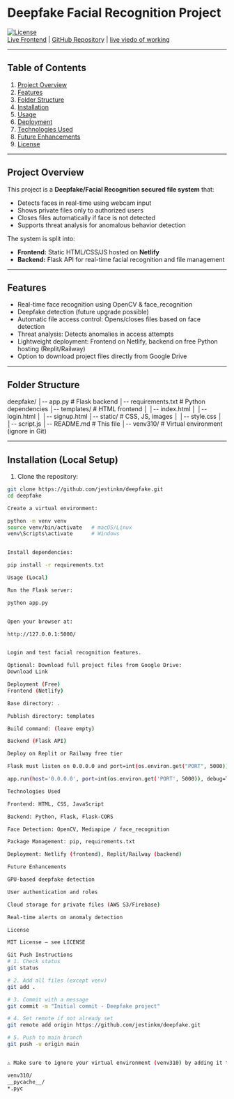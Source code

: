 # Deepfake Facial Recognition Project

[![License](https://img.shields.io/badge/license-MIT-blue)](LICENSE)  
[Live Frontend](https://darling-bombolone-94d5b1.netlify.app) | [GitHub Repository](https://github.com/jestinkm/deepfake) | [live viedo of working](https://drive.google.com/file/d/1c0-wRMEXkCyUuUw-IB0Z6yShS1RD7Wk3/view?usp=sharing)

---

## **Table of Contents**

1. [Project Overview](#project-overview)  
2. [Features](#features)  
3. [Folder Structure](#folder-structure)  
4. [Installation](#installation)  
5. [Usage](#usage)  
6. [Deployment](#deployment)  
7. [Technologies Used](#technologies-used)  
8. [Future Enhancements](#future-enhancements)  
9. [License](#license)  

---

## **Project Overview**

This project is a **Deepfake/Facial Recognition secured file system** that:  

- Detects faces in real-time using webcam input  
- Shows private files only to authorized users  
- Closes files automatically if face is not detected  
- Supports threat analysis for anomalous behavior detection  

The system is split into:  

- **Frontend:** Static HTML/CSS/JS hosted on **Netlify**  
- **Backend:** Flask API for real-time facial recognition and file management  

---

## **Features**

- Real-time face recognition using OpenCV & face_recognition  
- Deepfake detection (future upgrade possible)  
- Automatic file access control: Opens/closes files based on face detection  
- Threat analysis: Detects anomalies in access attempts  
- Lightweight deployment: Frontend on Netlify, backend on free Python hosting (Replit/Railway)  
- Option to download project files directly from Google Drive  

---

## **Folder Structure**
deepfake/
│-- app.py # Flask backend
│-- requirements.txt # Python dependencies
│-- templates/ # HTML frontend
│ │-- index.html
│ │-- login.html
│ │-- signup.html
│-- static/ # CSS, JS, images
│ │-- style.css
│ │-- script.js
│-- README.md # This file
│-- venv310/ # Virtual environment (ignore in Git)


---

## **Installation (Local Setup)**

1. Clone the repository:
```bash
git clone https://github.com/jestinkm/deepfake.git
cd deepfake

Create a virtual environment:

python -m venv venv
source venv/bin/activate   # macOS/Linux
venv\Scripts\activate      # Windows


Install dependencies:

pip install -r requirements.txt

Usage (Local)

Run the Flask server:

python app.py


Open your browser at:

http://127.0.0.1:5000/


Login and test facial recognition features.

Optional: Download full project files from Google Drive:
Download Link

Deployment (Free)
Frontend (Netlify)

Base directory: .

Publish directory: templates

Build command: (leave empty)

Backend (Flask API)

Deploy on Replit or Railway free tier

Flask must listen on 0.0.0.0 and port=int(os.environ.get("PORT", 5000))

app.run(host='0.0.0.0', port=int(os.environ.get('PORT', 5000)), debug=True)

Technologies Used

Frontend: HTML, CSS, JavaScript

Backend: Python, Flask, Flask-CORS

Face Detection: OpenCV, Mediapipe / face_recognition

Package Management: pip, requirements.txt

Deployment: Netlify (frontend), Replit/Railway (backend)

Future Enhancements

GPU-based deepfake detection

User authentication and roles

Cloud storage for private files (AWS S3/Firebase)

Real-time alerts on anomaly detection

License

MIT License — see LICENSE

Git Push Instructions
# 1. Check status
git status

# 2. Add all files (except venv)
git add .

# 3. Commit with a message
git commit -m "Initial commit - Deepfake project"

# 4. Set remote if not already set
git remote add origin https://github.com/jestinkm/deepfake.git

# 5. Push to main branch
git push -u origin main


⚠️ Make sure to ignore your virtual environment (venv310) by adding it to .gitignore:

venv310/
__pycache__/
*.pyc



